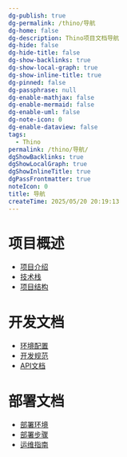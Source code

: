 ```yaml
---
dg-publish: true
dg-permalink: /thino/导航
dg-home: false
dg-description: Thino项目文档导航
dg-hide: false
dg-hide-title: false
dg-show-backlinks: true
dg-show-local-graph: true
dg-show-inline-title: true
dg-pinned: false
dg-passphrase: null
dg-enable-mathjax: false
dg-enable-mermaid: false
dg-enable-uml: false
dg-note-icon: 0
dg-enable-dataview: false
tags:
  - Thino
permalink: /thino/导航/
dgShowBacklinks: true
dgShowLocalGraph: true
dgShowInlineTitle: true
dgPassFrontmatter: true
noteIcon: 0
title: 导航
createTime: 2025/05/20 20:19:13
---
```


# 项目概述
- <span class="iconify" data-icon="mdi:information"></span> [项目介绍](/thino/概述/项目介绍/)
- <span class="iconify" data-icon="mdi:information"></span> [技术栈](/thino/概述/技术栈/)
- <span class="iconify" data-icon="mdi:information"></span> [项目结构](/thino/概述/项目结构/)

# 开发文档
- <span class="iconify" data-icon="mdi:code-braces"></span> [环境配置](/thino/开发/环境配置/)
- <span class="iconify" data-icon="mdi:code-braces"></span> [开发规范](/thino/开发/开发规范/)
- <span class="iconify" data-icon="mdi:code-braces"></span> [API文档](/thino/开发/API文档/)

# 部署文档
- <span class="iconify" data-icon="mdi:server"></span> [部署环境](/thino/部署/部署环境/)
- <span class="iconify" data-icon="mdi:server"></span> [部署步骤](/thino/部署/部署步骤/)
- <span class="iconify" data-icon="mdi:server"></span> [运维指南](/thino/部署/运维指南/) 